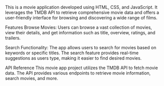 This is a movie application developed using HTML, CSS, and JavaScript. It leverages the TMDB API to retrieve comprehensive movie data and offers a user-friendly interface for browsing and discovering a wide range of films.

Features
Browse Movies: Users can browse a vast collection of movies, view their details, and get information such as title, overview, ratings, and trailers.

Search Functionality: The app allows users to search for movies based on keywords or specific titles. The search feature provides real-time suggestions as users type, making it easier to find desired movies.

API Reference
This movie app project utilizes the TMDB API to fetch movie data. The API provides various endpoints to retrieve movie information, search movies, and more.
